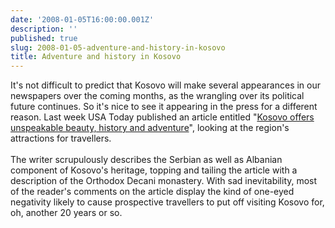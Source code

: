 ```yaml
---
date: '2008-01-05T16:00:00.001Z'
description: ''
published: true
slug: 2008-01-05-adventure-and-history-in-kosovo
title: Adventure and history in Kosovo
---
```


It's not difficult to predict that Kosovo will make several appearances in our newspapers over the coming months, as the wrangling over its political future continues. So it's nice to see it appearing in the press for a different reason. Last week USA Today published an article entitled "<a href="http://www.usatoday.com/travel/destinations/2008-01-02-kosovo-adventure-history_N.htm?csp=34">Kosovo offers unspeakable beauty, history and adventure</a>", looking at the region's attractions for travellers.<br /><br />The writer scrupulously describes the Serbian as well as Albanian component of Kosovo's heritage, topping and tailing the article with a description of the Orthodox Decani monastery. With sad inevitability, most of the reader's comments on the article display the kind of one-eyed negativity likely to cause prospective travellers to put off visiting Kosovo for, oh, another 20 years or so.